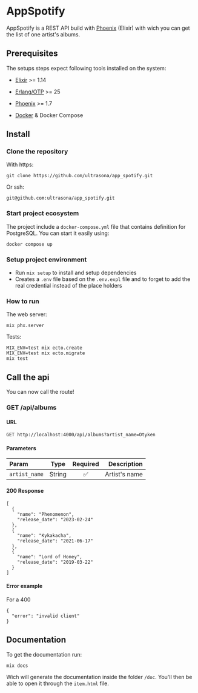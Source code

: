 # AppSpotify
AppSpotify is a REST API build with [Phoenix](https://www.phoenixframework.org/) (Elixir) with wich you can get the list of one artist's albums.


## Prerequisites


The setups steps expect following tools installed on the system:
-   [Elixir](https://elixir-lang.org/) >= 1.14

-   [Erlang/OTP](https://www.erlang.org/) >= 25

-   [Phoenix](https://www.phoenixframework.org/)  >= 1.7

-   [Docker](https://www.docker.com/) & Docker Compose

## Install

### Clone the repository
With https:
```
git clone https://github.com/ultrasona/app_spotify.git
```
Or ssh:
```
git@github.com:ultrasona/app_spotify.git
```

### Start project ecosystem
The project include a `docker-compose.yml` file that contains definition for PostgreSQL. You can start it easily using:
```
docker compose up
```

### Setup project environment

- Run `mix setup` to install and setup dependencies
- Creates a `.env` file based on the `.env.expl` file and to forget to add the real credential instead of the place holders

### How to run
The web server:
```
mix phx.server
```

Tests:
```
MIX_ENV=test mix ecto.create
MIX_ENV=test mix ecto.migrate
mix test
```

## Call the api
You can now call the route!
### GET /api/albums

#### URL
`GET http://localhost:4000/api/albums?artist_name=Otyken`

#### Parameters

| Param | Type | Required | Description |
| :---        |    :----:   |    :----:   |      ---: |
| `artist_name` | String | ✅  | Artist's name |


#### 200 Response
```
[
  {
    "name": "Phenomenon",
    "release_date": "2023-02-24"
  },
  {
    "name": "Kykakacha",
    "release_date": "2021-06-17"
  },
  {
    "name": "Lord of Honey",
    "release_date": "2019-03-22"
  }
]
```

#### Error example
For a 400
```
{
  "error": "invalid client"
}
```

## Documentation
To get the documentation run:
```
mix docs
```
Wich will generate the documentation inside the folder `/doc`. You'll then be able to open it through the `item.html` file.

